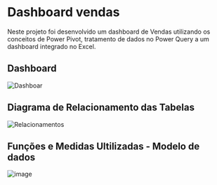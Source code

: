 # Dashboard vendas

Neste projeto foi desenvolvido um dashboard de Vendas utilizando os conceitos de Power Pivot, tratamento de dados no Power Query a um dashboard integrado no Excel.

## Dashboard
![Dashboar](https://github.com/pmachadocode/dashboard_vendas/assets/49794067/70cc5619-f013-41ae-9a2a-2c840a114b2d)

## Diagrama de Relacionamento das Tabelas

![Relacionamentos](https://github.com/pmachadocode/dashboard_vendas/assets/49794067/f9b0d594-0ac6-4b78-b7ed-eef9c4008b99)

## Funções e Medidas Ultilizadas - Modelo de dados

![image](https://github.com/pmachadocode/dashboard_vendas/assets/49794067/0cb9b87a-18b1-4b68-8a06-9cb2d7307d51)

